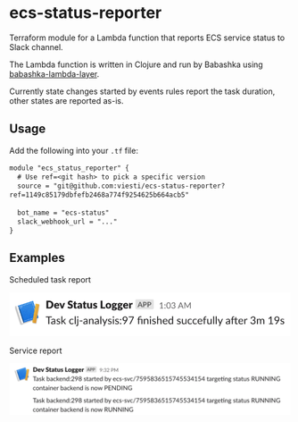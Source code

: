 # ecs-status-reporter

Terraform module for a Lambda function that reports ECS service status to Slack channel.

The Lambda function is written in Clojure and run by Babashka using [babashka-lambda-layer](https://github.com/dainiusjocas/babashka-lambda-layer).

Currently state changes started by events rules report the task duration, other states are reported as-is.

## Usage

Add the following into your `.tf` file:

```hcl
module "ecs_status_reporter" {
  # Use ref=<git hash> to pick a specific version
  source = "git@github.com:viesti/ecs-status-reporter?ref=1149c85179dbfefb2468a774f9254625b664acb5"

  bot_name = "ecs-status"
  slack_webhook_url = "..."
}
```

## Examples

Scheduled task report

![scheduled-task.png](doc/scheduled-task.png)

Service report

![service.png](doc/service.png)
